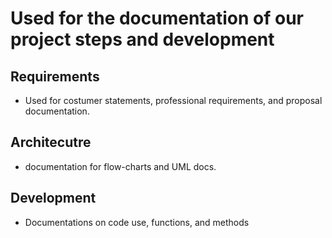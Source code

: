 # Used for the documentation of our project steps and development


## Requirements
  - Used for costumer statements, professional requirements, and proposal documentation.

## Architecutre
  - documentation for flow-charts and UML docs.

## Development
  - Documentations on code use, functions, and methods
